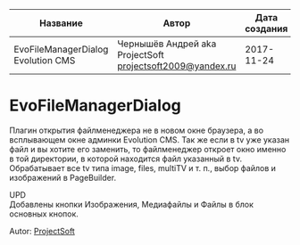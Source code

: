 | Название |  Автор | Дата создания | Дата обновления |
| --- | --- | --- | --- |
| EvoFileManagerDialog Evolution CMS | Чернышёв Андрей aka ProjectSoft <projectsoft2009@yandex.ru> | 2017-11-24  | 2024-04-18 |

# EvoFileManagerDialog

Плагин открытия файлменеджера не в новом окне браузера, а во всплывающем окне админки Evolution CMS.
Так же если в tv уже указан файл и вы хотите его заменить, то файлменеджер откроет окно именно в той директории, в которой находится файл указанный в tv.
Обрабатывает все tv типа image, files, multiTV и т. п., выбор файлов и изображений в PageBuilder.

UPD  
Добавлены кнопки Изображения, Медиафайлы и Файлы в блок основных кнопок.

Autor: [ProjectSoft](https://projectsoft.ru/)
